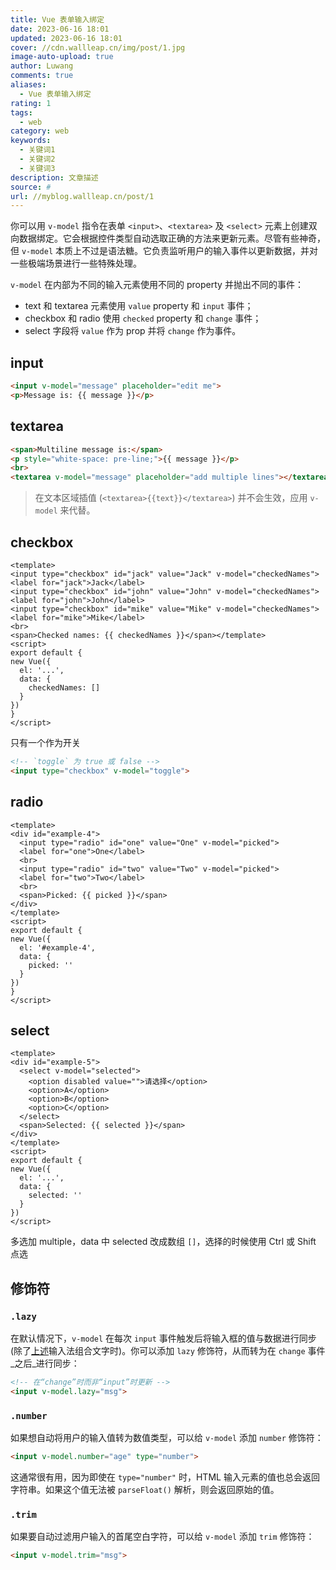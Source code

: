 ```yaml
---
title: Vue 表单输入绑定
date: 2023-06-16 18:01
updated: 2023-06-16 18:01
cover: //cdn.wallleap.cn/img/post/1.jpg
image-auto-upload: true
author: Luwang
comments: true
aliases:
  - Vue 表单输入绑定
rating: 1
tags:
  - web
category: web
keywords:
  - 关键词1
  - 关键词2
  - 关键词3
description: 文章描述
source: #
url: //myblog.wallleap.cn/post/1
---
```


你可以用 `v-model` 指令在表单 `<input>`、`<textarea>` 及 `<select>` 元素上创建双向数据绑定。它会根据控件类型自动选取正确的方法来更新元素。尽管有些神奇，但 `v-model` 本质上不过是语法糖。它负责监听用户的输入事件以更新数据，并对一些极端场景进行一些特殊处理。

`v-model` 在内部为不同的输入元素使用不同的 property 并抛出不同的事件：

- text 和 textarea 元素使用 `value` property 和 `input` 事件；
- checkbox 和 radio 使用 `checked` property 和 `change` 事件；
- select 字段将 `value` 作为 prop 并将 `change` 作为事件。

## input

```html
<input v-model="message" placeholder="edit me">
<p>Message is: {{ message }}</p>
```

## textarea

```html
<span>Multiline message is:</span>  
<p style="white-space: pre-line;">{{ message }}</p>  
<br>  
<textarea v-model="message" placeholder="add multiple lines"></textarea>
```

> 在文本区域插值 (`<textarea>{{text}}</textarea>`) 并不会生效，应用 `v-model` 来代替。

## checkbox

```vue
<template>
<input type="checkbox" id="jack" value="Jack" v-model="checkedNames">
<label for="jack">Jack</label>
<input type="checkbox" id="john" value="John" v-model="checkedNames">
<label for="john">John</label>
<input type="checkbox" id="mike" value="Mike" v-model="checkedNames">
<label for="mike">Mike</label>
<br>
<span>Checked names: {{ checkedNames }}</span></template>
<script>
export default {
new Vue({
  el: '...',
  data: {
    checkedNames: []
  }
})
}
</script>
```

只有一个作为开关

```html
<!-- `toggle` 为 true 或 false -->  
<input type="checkbox" v-model="toggle">
```

## radio

```vue
<template>
<div id="example-4">
  <input type="radio" id="one" value="One" v-model="picked">
  <label for="one">One</label>
  <br>
  <input type="radio" id="two" value="Two" v-model="picked">
  <label for="two">Two</label>
  <br>
  <span>Picked: {{ picked }}</span>
</div>
</template>
<script>
export default {
new Vue({
  el: '#example-4',
  data: {
    picked: ''
  }
})
}
</script>
```

## select

```vue
<template>
<div id="example-5">
  <select v-model="selected">
    <option disabled value="">请选择</option>
    <option>A</option>
    <option>B</option>
    <option>C</option>
  </select>
  <span>Selected: {{ selected }}</span>
</div>
</template>
<script>
export default {
new Vue({
  el: '...',
  data: {
    selected: ''
  }
})
</script>
```

多选加  multiple，data 中 selected 改成数组 `[]`，选择的时候使用 Ctrl 或 Shift 点选

## 修饰符

### `.lazy`

在默认情况下，`v-model` 在每次 `input` 事件触发后将输入框的值与数据进行同步 (除了[上述](https://v2.cn.vuejs.org/v2/guide/forms.html#vmodel-ime-tip)输入法组合文字时)。你可以添加 `lazy` 修饰符，从而转为在 `change` 事件_之后_进行同步：

```html
<!-- 在“change”时而非“input”时更新 -->  
<input v-model.lazy="msg">
```

### `.number`

如果想自动将用户的输入值转为数值类型，可以给 `v-model` 添加 `number` 修饰符：

```html
<input v-model.number="age" type="number">
```

这通常很有用，因为即使在 `type="number"` 时，HTML 输入元素的值也总会返回字符串。如果这个值无法被 `parseFloat()` 解析，则会返回原始的值。

### `.trim`

如果要自动过滤用户输入的首尾空白字符，可以给 `v-model` 添加 `trim` 修饰符：

```html
<input v-model.trim="msg">
```





